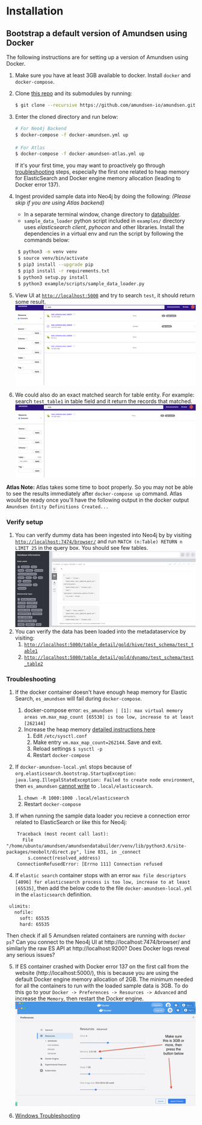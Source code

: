# Installation

## Bootstrap a default version of Amundsen using Docker
The following instructions are for setting up a version of Amundsen using Docker.

1. Make sure you have at least 3GB available to docker. Install `docker` and  `docker-compose`.
2. Clone [this repo](https://github.com/amundsen-io/amundsen) and its submodules by running:
   ```bash
   $ git clone --recursive https://github.com/amundsen-io/amundsen.git
   ```
3. Enter the cloned directory and run below:
    ```bash
    # For Neo4j Backend
    $ docker-compose -f docker-amundsen.yml up

    # For Atlas
    $ docker-compose -f docker-amundsen-atlas.yml up
    ```
    If it's your first time, you may want to proactively go through [troubleshooting](#troubleshooting) steps, especially the first one related to heap memory for ElasticSearch and Docker engine memory allocation (leading to Docker error 137).
4. Ingest provided sample data into Neo4j by doing the following: _(Please skip if you are using Atlas backend)_

   * In a separate terminal window, change directory to [databuilder](https://github.com/amundsen-io/amundsen/tree/main/databuilder).
   * `sample_data_loader` python script included in `examples/` directory uses _elasticsearch client_, _pyhocon_ and other libraries. Install the dependencies in a virtual env and run the script by following the commands below:
   ```bash
    $ python3 -m venv venv
    $ source venv/bin/activate
    $ pip3 install --upgrade pip
    $ pip3 install -r requirements.txt
    $ python3 setup.py install
    $ python3 example/scripts/sample_data_loader.py
   ```
5. View UI at [`http://localhost:5000`](http://localhost:5000) and try to search `test`, it should return some result.
![](img/search-page.png)

6. We could also do an exact matched search for table entity. For example: search `test_table1` in table field and 
it return the records that matched.
![](img/search-exact-match.png)

**Atlas Note:** Atlas takes some time to boot properly. So you may not be able to see the results immediately 
after `docker-compose up` command. 
Atlas would be ready once you'll have the following output in the docker output `Amundsen Entity Definitions Created...`  

### Verify setup

1. You can verify dummy data has been ingested into Neo4j by by visiting [`http://localhost:7474/browser/`](http://localhost:7474/browser/) and run `MATCH (n:Table) RETURN n LIMIT 25` in the query box. You should see few tables.
![](img/neo4j-debug.png)
2. You can verify the data has been loaded into the metadataservice by visiting:
   1. [`http://localhost:5000/table_detail/gold/hive/test_schema/test_table1`](http://localhost:5000/table_detail/gold/hive/test_schema/test_table1)
   2. [`http://localhost:5000/table_detail/gold/dynamo/test_schema/test_table2`](http://localhost:5000/table_detail/gold/dynamo/test_schema/test_table2)

### Troubleshooting

1. If the docker container doesn't have enough heap memory for Elastic Search, `es_amundsen` will fail during `docker-compose`.
   1. docker-compose error: `es_amundsen | [1]: max virtual memory areas vm.max_map_count [65530] is too low, increase to at least [262144]`
   2. Increase the heap memory [detailed instructions here](https://www.elastic.co/guide/en/elasticsearch/reference/7.1/docker.html#docker-cli-run-prod-mode)
      1. Edit `/etc/sysctl.conf`
      2. Make entry `vm.max_map_count=262144`. Save and exit.
      3. Reload settings `$ sysctl -p`
      4. Restart `docker-compose`
      
2. If `docker-amundsen-local.yml` stops because of `org.elasticsearch.bootstrap.StartupException: java.lang.IllegalStateException: Failed to create node environment`, then `es_amundsen` [cannot write](https://discuss.elastic.co/t/elastic-elasticsearch-docker-not-assigning-permissions-to-data-directory-on-run/65812/4) to `.local/elasticsearch`. 
   1. `chown -R 1000:1000 .local/elasticsearch`
   2. Restart `docker-compose` 
3. If when running the sample data loader you recieve a connection error related to ElasticSearch or like this for Neo4j:
```
    Traceback (most recent call last):
      File "/home/ubuntu/amundsen/amundsendatabuilder/venv/lib/python3.6/site-packages/neobolt/direct.py", line 831, in _connect
        s.connect(resolved_address)
    ConnectionRefusedError: [Errno 111] Connection refused
```
4. If `elastic search` container stops with an error `max file descriptors [4096] for elasticsearch process is too low, increase to at least [65535]`, then add the below code to the file `docker-amundsen-local.yml` in the `elasticsearch` definition.
```
 ulimits:
   nofile:
     soft: 65535
     hard: 65535
 ```
   Then check if all 5 Amundsen related containers are running with `docker ps`? Can you connect to the Neo4j UI at http://localhost:7474/browser/ and similarly the raw ES API at http://localhost:9200? Does Docker logs reveal any serious issues?

5. If ES container crashed with Docker error 137 on the first call from the website (http://localhost:5000/), this is because you are using the default Docker engine memory allocation of 2GB. The minimum needed for all the containers to run with the loaded sample data is 3GB. To do this go to your `Docker -> Preferences -> Resources -> Advanced` and increase the `Memory`, then restart the Docker engine.
![](img/docker_memory_setup.jpg)

6. [Windows Troubleshooting](windows_troubleshooting.md)
